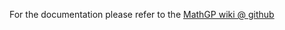 For the documentation please refer to the [MathGP wiki @ github](https://github.com/iboB/mathgp/wiki)
